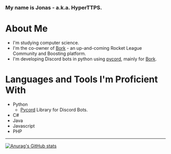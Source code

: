 ### My name is **Jonas** - a.k.a. **HyperTTPS**.

# About Me
- I'm studying computer science.
- I'm the co-owner of [Bork][bork-website] - an up-and-coming Rocket League Community and Boosting platform.
- I'm developing Discord bots in python using [pycord][pycord-rep], mainly for [Bork][bork-website].

# Languages and Tools I'm Proficient With

- Python
    - [Pycord][pycord-rep] Library for Discord Bots.
- C#
- Java
- Javascript
- PHP

---

[![Anurag's GitHub stats](https://github-readme-stats.vercel.app/api?username=HyperTTPS&show_icons=true)](https://github.com/anuraghazra/github-readme-stats)

<!--
**HyperTTPS/HyperTTPS** is a ✨ _special_ ✨ repository because its `README.md` (this file) appears on your GitHub profile.

Here are some ideas to get you started:

- 🔭 I’m currently working on ...
- 🌱 I’m currently learning ...
- 👯 I’m looking to collaborate on ...
- 🤔 I’m looking for help with ...
- 💬 Ask me about ...
- 📫 How to reach me: ...
- 😄 Pronouns: ...
- ⚡ Fun fact: ...
-->

[bork-website]: https://borkofficial.com
[pycord-rep]: https://github.com/Pycord-Development/pycord
